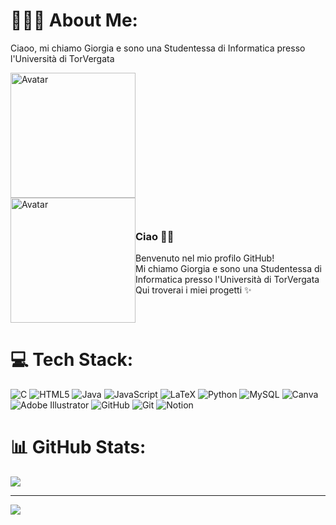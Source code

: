 # 👩🏽‍💻 About Me:
 Ciaoo, mi chiamo Giorgia e sono una Studentessa di Informatica presso l'Università di TorVergata<br>

<img alt="Avatar" src="https://github.com/user-attachments/assets/25721859-89d2-4bd8-b09a-d88c65d62375" width="200"/>


<div style="display: flex; align-items: center;">
  <img alt="Avatar" src="https://github.com/user-attachments/assets/25721859-89d2-4bd8-b09a-d88c65d62375" width="200"/>
  <div>
    <h3>Ciao 👋🏼 </h3>
    <p>
      Benvenuto nel mio profilo GitHub! <br/>
      Mi chiamo Giorgia e sono una Studentessa di Informatica presso l'Università di        TorVergata<br>
      Qui troverai i miei progetti ✨
    </p>
  </div>
</div>


# 💻 Tech Stack:
![C](https://img.shields.io/badge/c-%2300599C.svg?style=for-the-badge&logo=c&logoColor=white) ![HTML5](https://img.shields.io/badge/html5-%23E34F26.svg?style=for-the-badge&logo=html5&logoColor=white) ![Java](https://img.shields.io/badge/java-%23ED8B00.svg?style=for-the-badge&logo=openjdk&logoColor=white) ![JavaScript](https://img.shields.io/badge/javascript-%23323330.svg?style=for-the-badge&logo=javascript&logoColor=%23F7DF1E) ![LaTeX](https://img.shields.io/badge/latex-%23008080.svg?style=for-the-badge&logo=latex&logoColor=white) ![Python](https://img.shields.io/badge/python-3670A0?style=for-the-badge&logo=python&logoColor=ffdd54) ![MySQL](https://img.shields.io/badge/mysql-4479A1.svg?style=for-the-badge&logo=mysql&logoColor=white) ![Canva](https://img.shields.io/badge/Canva-%2300C4CC.svg?style=for-the-badge&logo=Canva&logoColor=white) ![Adobe Illustrator](https://img.shields.io/badge/adobe%20illustrator-%23FF9A00.svg?style=for-the-badge&logo=adobe%20illustrator&logoColor=white) ![GitHub](https://img.shields.io/badge/github-%23121011.svg?style=for-the-badge&logo=github&logoColor=white) ![Git](https://img.shields.io/badge/git-%23F05033.svg?style=for-the-badge&logo=git&logoColor=white) ![Notion](https://img.shields.io/badge/Notion-%23000000.svg?style=for-the-badge&logo=notion&logoColor=white)
# 📊 GitHub Stats:
![](https://github-readme-stats.vercel.app/api/top-langs/?username=Giorgia-Pazienza&theme=dracula&hide_border=false&include_all_commits=false&count_private=false&layout=compact)

---
[![](https://visitcount.itsvg.in/api?id=Giorgia-Pazienza&icon=0&color=2)](https://visitcount.itsvg.in)

<!-- Proudly created with GPRM ( https://gprm.itsvg.in ) -->
